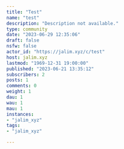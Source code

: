 ```yaml
---
title: "Test" 
name: "test"
description: "Description not available."
type: community
date: "2023-06-29 12:35:06"
draft: false
nsfw: false
actor_id: "https://jalim.xyz/c/test"
host: jalim.xyz
lastmod: "1969-12-31 19:00:00"
published: "2023-06-21 13:35:12"
subscribers: 2
posts: 1
comments: 0
weight: 1
dau: 1
wau: 1
mau: 1
instances:
- "jalim_xyz"
tags: 
- "jalim_xyz"

---
```


